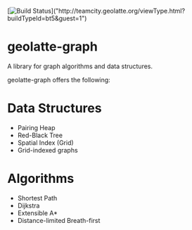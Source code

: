 [![Build Status]("http://teamcity.geolatte.org/app/rest/builds/buildType:(id:bt5)/statusIcon")]("http://teamcity.geolatte.org/viewType.html?buildTypeId=bt5&guest=1")
    

geolatte-graph
==============

A library for graph algorithms and data structures.

geolatte-graph offers the following:

Data Structures
=====================
* Pairing Heap
* Red-Black Tree
* Spatial Index (Grid)
* Grid-indexed graphs

Algorithms
==========
* Shortest Path
* Dijkstra
* Extensible A*
* Distance-limited Breath-first
